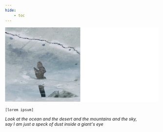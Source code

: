 ```yaml
---
hide:
    - toc
---  
```


![](images/alyan.png)  

`[lorem ipsum]`  

*Look at the ocean and the desert and the mountains and the sky,  
say I am just a speck of dust inside a giant's eye*  
